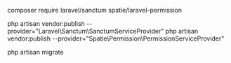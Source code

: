 composer require laravel/sanctum spatie/laravel-permission

php artisan vendor:publish --provider="Laravel\Sanctum\SanctumServiceProvider"
php artisan vendor:publish --provider="Spatie\Permission\PermissionServiceProvider"

php artisan migrate
